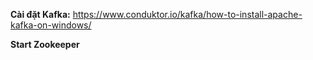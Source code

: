 **Cài đặt Kafka:**
https://www.conduktor.io/kafka/how-to-install-apache-kafka-on-windows/


**Start Zookeeper**